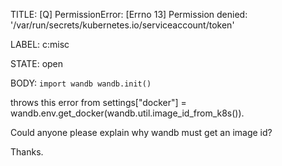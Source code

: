 TITLE:
[Q] PermissionError: [Errno 13] Permission denied: '/var/run/secrets/kubernetes.io/serviceaccount/token'

LABEL:
c:misc

STATE:
open

BODY:
`import wandb
wandb.init()
`

 throws this error from     settings["docker"] = wandb.env.get_docker(wandb.util.image_id_from_k8s()).

Could anyone please explain why wandb must get an image id?

Thanks.


